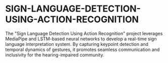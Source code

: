 # SIGN-LANGUAGE-DETECTION-USING-ACTION-RECOGNITION
The "Sign Language Detection Using Action Recognition" project leverages MediaPipe and LSTM-based neural networks to develop a real-time sign language interpretation system. By capturing keypoint detection and temporal dynamics of gestures, it promotes seamless communication and inclusivity for the hearing-impaired community.

